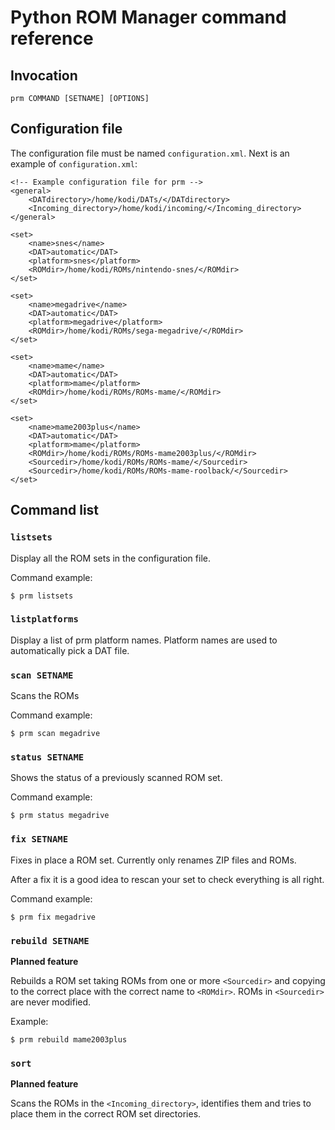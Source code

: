# Python ROM Manager command reference

## Invocation

```
prm COMMAND [SETNAME] [OPTIONS]
```

## Configuration file

The configuration file must be named `configuration.xml`. Next is an example of
`configuration.xml`:

```
<!-- Example configuration file for prm -->
<general>
    <DATdirectory>/home/kodi/DATs/</DATdirectory>
    <Incoming_directory>/home/kodi/incoming/</Incoming_directory>
</general>

<set>
    <name>snes</name>
    <DAT>automatic</DAT>
    <platform>snes</platform>
    <ROMdir>/home/kodi/ROMs/nintendo-snes/</ROMdir>
</set>

<set>
    <name>megadrive</name>
    <DAT>automatic</DAT>
    <platform>megadrive</platform>
    <ROMdir>/home/kodi/ROMs/sega-megadrive/</ROMdir>
</set>

<set>
    <name>mame</name>
    <DAT>automatic</DAT>
    <platform>mame</platform>
    <ROMdir>/home/kodi/ROMs/ROMs-mame/</ROMdir>
</set>

<set>
    <name>mame2003plus</name>
    <DAT>automatic</DAT>
    <platform>mame</platform>
    <ROMdir>/home/kodi/ROMs/ROMs-mame2003plus/</ROMdir>
    <Sourcedir>/home/kodi/ROMs/ROMs-mame/</Sourcedir>
    <Sourcedir>/home/kodi/ROMs/ROMs-mame-roolback/</Sourcedir>
</set>
```

## Command list

### `listsets`

Display all the ROM sets in the configuration file.

Command example:
```
$ prm listsets
```

### `listplatforms`

Display a list of prm platform names. Platform names are used to automatically pick a
DAT file.

### `scan SETNAME`

Scans the ROMs 

Command example:
```
$ prm scan megadrive
```

### `status SETNAME`

Shows the status of a previously scanned ROM set.

Command example:
```
$ prm status megadrive
```

### `fix SETNAME`

Fixes in place a ROM set. Currently only renames ZIP files and ROMs.

After a fix it is a good idea to rescan your set to check everything is all right.

Command example:
```
$ prm fix megadrive
```

### `rebuild SETNAME`

**Planned feature**

Rebuilds a ROM set taking ROMs from one or more `<Sourcedir>` and copying to the correct
place with the correct name to `<ROMdir>`. ROMs in `<Sourcedir>` are never modified.

Example:
```
$ prm rebuild mame2003plus
```

### `sort`

**Planned feature**

Scans the ROMs in the `<Incoming_directory>`, identifies them and tries to place them
in the correct ROM set directories.
